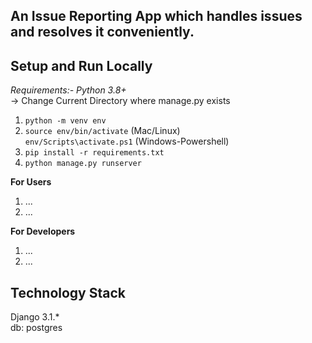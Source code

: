 ## An Issue Reporting App which handles issues and resolves it conveniently.

**Setup and Run Locally**
---
*Requirements:- Python 3.8+*<br>
-> Change Current Directory where manage.py exists
1) `python -m venv env`
2) `source env/bin/activate` (Mac/Linux)<br>
   `env/Scripts\activate.ps1` (Windows-Powershell)
3) `pip install -r requirements.txt`
4) `python manage.py runserver`

**For Users**
1) ...
2) ...

**For Developers**
1) ...
2) ...

**Technology Stack**
---
Django 3.1.* <br>
db: postgres
